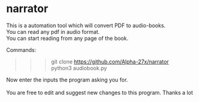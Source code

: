 # narrator
This is a automation tool which will convert PDF to audio-books. <br>
You can read any pdf in audio format. <br>
You can start reading from any page of the book.

Commands:
>>> git clone https://github.com/Alpha-27x/narrator <br>
>>> python3 audiobook.py

Now enter the inputs the program asking you for.
<br><br>
You are free to edit and suggest new changes to this program.
Thanks a lot

